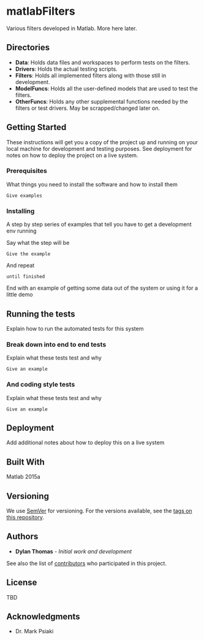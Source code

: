 # matlabFilters

Various filters developed in Matlab. More here later.

## Directories
- **Data**: Holds data files and workspaces to perform tests on the filters. 
- **Drivers**: Holds the actual testing scripts. 
- **Filters**: Holds all implemented filters along with those still in development. 
- **ModelFuncs**: Holds all the user-defined models that are used to test the filters.
- **OtherFuncs**: Holds any other supplemental functions needed by the filters or test drivers. May be scrapped/changed later on.

## Getting Started

These instructions will get you a copy of the project up and running on your local machine for development and testing purposes. See deployment for notes on how to deploy the project on a live system.

### Prerequisites

What things you need to install the software and how to install them

```
Give examples
```

### Installing

A step by step series of examples that tell you have to get a development env running

Say what the step will be

```
Give the example
```

And repeat

```
until finished
```

End with an example of getting some data out of the system or using it for a little demo

## Running the tests

Explain how to run the automated tests for this system

### Break down into end to end tests

Explain what these tests test and why

```
Give an example
```

### And coding style tests

Explain what these tests test and why

```
Give an example
```

## Deployment

Add additional notes about how to deploy this on a live system

## Built With

Matlab 2015a

## Versioning

We use [SemVer](http://semver.org/) for versioning. For the versions available, see the [tags on this repository](https://github.com/dylan93/matlabFilters/tags). 

## Authors

* **Dylan Thomas** - *Initial work and development*

See also the list of [contributors](https://github.com/dylan93/matlabFilters/contributors) who participated in this project.

## License

TBD

## Acknowledgments

* Dr. Mark Psiaki
